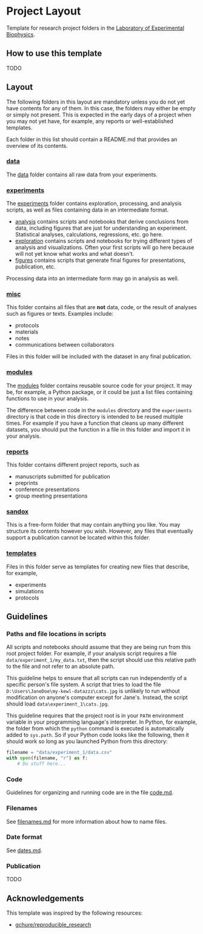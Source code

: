 # Project Layout

Template for research project folders in the [Laboratory of Experimental Biophysics](https://www.epfl.ch/labs/leb/).

## How to use this template

TODO

## Layout

The following folders in this layout are mandatory unless you do not yet have contents for any of them. In this case, the folders may either be empty or simply not present. This is expected in the early days of a project when you may not yet have, for example, any reports or well-established templates.

Each folder in this list should contain a README.md that provides an overview of its contents.

### [data](data)

The [data](data) folder contains all raw data from your experiments.

### [experiments](experiments)

The [experiments](experiments) folder contains exploration, processing, and analysis scripts, as well as files containing data in an intermediate format.

- [analysis](experiments/analysis) contains scripts and notebooks that derive conclusions from data, including figures that are just for understanding an experiment. Statistical analyses, calculations, regressions, etc. go here.
- [exploration](experiments/exploration) contains scripts and notebooks for trying different types of analysis and visualizations. Often your first scripts will go here because will not yet know what works and what doesn't.
- [figures](experiments/figures) contains scripts that generate final figures for presentations, publication, etc.

Processing data into an intermediate form may go in analysis as well.

### [misc](misc)

This folder contains all files that are **not** data, code, or the result of analyses such as figures or texts. Examples include:

- protocols
- materials
- notes
- communications between collaborators

Files in this folder will be included with the dataset in any final publication.

### [modules](modules)

The [modules](modules) folder contains reusable source code for your project. It may be, for example, a Python package, or it could be just a list files containing functions to use in your analysis.

The difference between code in the `modules` directory and the `experiments` directory is that code in this directory is intended to be reused multiple times. For example if you have a function that cleans up many different datasets, you should put the function in a file in this folder and import it in your analysis.

### [reports](reports)

This folder contains different project reports, such as

- manuscripts submitted for publication
- preprints
- conference presentations
- group meeting presentations

### [sandox](sandbox)

This is a free-form folder that may contain anything you like. You may structure its contents however you wish. However, any files that eventually support a publication cannot be located within this folder.

### [templates](templates)

Files in this folder serve as templates for creating new files that describe, for example,

- experiments
- simulations
- protocols

## Guidelines

### Paths and file locations in scripts

All scripts and notebooks should assume that they are being run from this root project folder. For example, if your analysis script requires a file `data/experiment_1/my_data.txt`, then the script should use this relative path to the file and not refer to an absolute path.

This guideline helps to ensure that all scripts can run independently of a specific person's file system. A script that tries to load the file `D:\Users\JaneDoe\my-kewl-datazzz\cats.jpg` is unlikely to run without modification on anyone's computer except for Jane's. Instead, the script should load `data\experiment_1\cats.jpg`.

This guideline requires that the project root is in your `PATH` environment variable in your programming language's interpreter. In Python, for example, the folder from which the `python` command is executed is automatically added to `sys.path`. So if your Python code looks like the following, then it should work so long as you launched Python from this directory:

```python
filename = "data/experiment_1/data.csv"
with open(filename, "r") as f:
    # Do stuff here...
```

### Code

Guidelines for organizing and running code are in the file [code.md](code.md).

### Filenames

See [filenames.md](filenames.md) for more information about how to name files.

### Date format

See [dates.md](dates.md).

### Publication

TODO

## Acknowledgements

This template was inspired by the following resources:

- [gchure/reproducible_research](https://github.com/gchure/reproducible_research)
